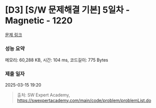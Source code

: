 # [D3] [S/W 문제해결 기본] 5일차 - Magnetic - 1220 

[문제 링크](https://swexpertacademy.com/main/code/problem/problemDetail.do?contestProbId=AV14hwZqABsCFAYD) 

### 성능 요약

메모리: 60,288 KB, 시간: 104 ms, 코드길이: 775 Bytes

### 제출 일자

2025-03-15 19:20



> 출처: SW Expert Academy, https://swexpertacademy.com/main/code/problem/problemList.do